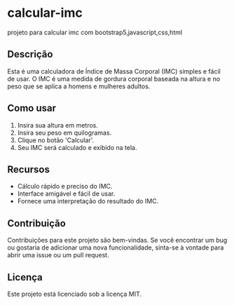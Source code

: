 # calcular-imc
projeto para calcular imc com bootstrap5,javascript,css,html

## Descrição
Esta é uma calculadora de Índice de Massa Corporal (IMC) simples e fácil de usar. O IMC é uma medida de gordura corporal baseada na altura e no peso que se aplica a homens e mulheres adultos.

## Como usar
1. Insira sua altura em metros.
2. Insira seu peso em quilogramas.
3. Clique no botão 'Calcular'.
4. Seu IMC será calculado e exibido na tela.

## Recursos
- Cálculo rápido e preciso do IMC.
- Interface amigável e fácil de usar.
- Fornece uma interpretação do resultado do IMC.

## Contribuição
Contribuições para este projeto são bem-vindas. Se você encontrar um bug ou gostaria de adicionar uma nova funcionalidade, sinta-se à vontade para abrir uma issue ou um pull request.

## Licença
Este projeto está licenciado sob a licença MIT.
